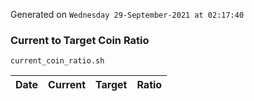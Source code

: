 Generated on `Wednesday 29-September-2021 at 02:17:40`

### Current to Target Coin Ratio
`current_coin_ratio.sh`

Date|Current|Target|Ratio
---|---|---|---
